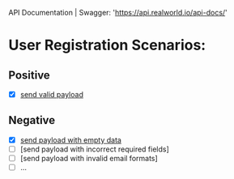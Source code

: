 API Documentation | Swagger: 'https://api.realworld.io/api-docs/'

# User Registration Scenarios:

## Positive 
* [x] [send valid payload](/test_cases/unit_tests/api_register/positive_test.md)

## Negative
* [x] [send payload with empty data](/test_cases/unit_tests/api_register/registration_empty.md)
* [ ] [send payload with incorrect required fields]
* [ ] [send payload with invalid email formats]
* [ ] ...